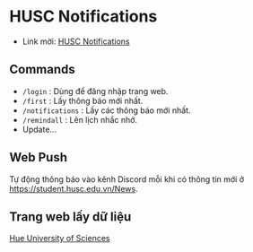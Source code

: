 # HUSC Notifications

- Link mời: [HUSC Notifications](https://discord.com/oauth2/authorize?client_id=1316054955748229231&permissions=1126864127515648&integration_type=0&scope=bot)

## Commands

- `/login` : Dùng để đăng nhập trang web.
- `/first` : Lấy thông báo mới nhất.
- `/notifications` : Lấy các thông báo mới nhất.
- `/remindall` : Lên lịch nhắc nhở.
- Update...

## Web Push

Tự động thông báo vào kênh Discord mỗi khi có thông tin mới ở https://student.husc.edu.vn/News.

## Trang web lấy dữ liệu

[Hue University of Sciences](https://student.husc.edu.vn)

